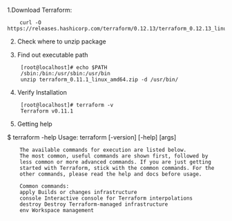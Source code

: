 1.Download Terraform:

        curl -O https://releases.hashicorp.com/terraform/0.12.13/terraform_0.12.13_linux_amd64.zip
        
2. Check where to unzip package

3. Find out executable path

        [root@localhost]# echo $PATH
        /sbin:/bin:/usr/sbin:/usr/bin
        unzip terraform_0.11.1_linux_amd64.zip -d /usr/bin/
        
4. Verify Installation

        [root@localhost]# terraform -v
        Terraform v0.11.1
        
5. Getting help

$ terraform -help
        Usage: terraform [-version] [-help] <command> [args]

        The available commands for execution are listed below.
        The most common, useful commands are shown first, followed by
        less common or more advanced commands. If you are just getting
        started with Terraform, stick with the common commands. For the
        other commands, please read the help and docs before usage.

        Common commands:
        apply Builds or changes infrastructure
        console Interactive console for Terraform interpolations
        destroy Destroy Terraform-managed infrastructure
        env Workspace management
